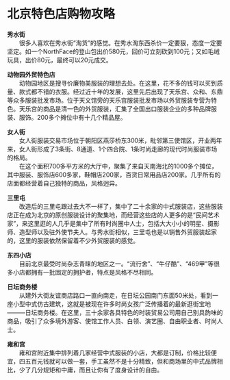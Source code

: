 # 北京特色店购物攻略  

**秀水街**  
&emsp;&emsp;很多人喜欢在秀水街“淘货”的感觉。在秀水淘东西杀价一定要狠，态度一定要坚定。如一个NorthFace的登山包出价580元，回价可立刻砍到100元；又如毛绒玩具，出价80元，最终可以20元成交。  
  
**动物园外贸特色店**  
&emsp;&emsp;动物园地区是搜寻价廉物美服装的理想去处。在这里，花不多的钱可以买到质量、款式都不错的衣服。经过近十年的发展，这里先后出现了天乐宫、众和、东鼎等众多服装批发市场。位于天文馆旁的天乐宫服装批发市场以外贸服装专营为特色。天乐宫的商品是清一色的外贸服装，汇集了全国出口服装企业的多种品牌服装、服饰。200多个摊位中有十几个精品屋。  
  
**女人街**  
&emsp;&emsp;女人街服装交易市场位于朝阳区燕莎桥东300米，毗邻第三使馆区，开业两年来，女人街形成了3条街、8通道、1个四合院、1条时尚走廊的现代时尚服装市场的格局。  
&emsp;&emsp;在这个面积700多平方米的大厅中，聚集了来自天南海北的1000多个摊位，其中服装、服饰店600多家，鞋帽店200家，百货日常用品店200家。几乎所有的店面都经营着自己独特的商品，风格迥异。  
  
**三里屯**  
&emsp;&emsp;改造后的三里屯跟过去大不一样了，集中了二十余家的中式服装店，这些服装店正在成为北京的原创服装设计的聚集地，而经营这些店的人更多的是“民间艺术家”，来这里逛的人几乎是集中了所有时尚圈中人士，包括大大小小的明星、摄影师、造型师以及驻外使节夫人。与秀水街相似，三里屯也是以销售外贸服装起家的，这里的服装依然保留着不少外贸服装的感觉。  
  
**东四小店**  
&emsp;&emsp;目前北京最受时尚杂志青睐的地区之一。“流行舍”、“牛仔酷”、“469甲”等很多小店都拥有一批固定的拥护者，特点是风格不尽相同。  
  
**日坛商务楼**  
&emsp;&emsp;从建外大街友谊商店路口一直向南走，在日坛公园南门东面50米处，看到一座小型中式仿古建筑，这就是被现在许多时尚女孩广泛传播着的最新逛街宝地―――日坛商务楼。在这里，三十余家各具特色的时装贸易公司用自己别具韵味的商品，吸引了众多境外游客、使馆工作人员、白领、演艺圈、自由职业者、时尚人士。  
  
**雍和宫**  
&emsp;&emsp;雍和宫附近集中排列着几家经营中式服装的小店，大都是订制，价格比较便宜，四五百元钱就可以做一套，手工虽然不是十分精致，但和商场里的中式品牌相比，少了几分规矩和中庸，而且让你有了度身设计的自由。